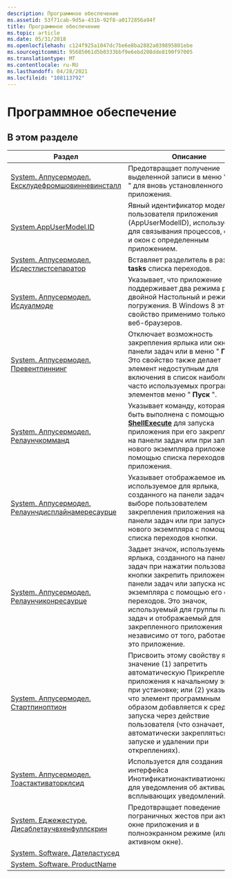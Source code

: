 ```yaml
---
description: Программное обеспечение
ms.assetid: 53f71cab-9d5a-431b-92f8-a0172856a94f
title: Программное обеспечение
ms.topic: article
ms.date: 05/31/2018
ms.openlocfilehash: c124f925a1047dc7be6e8ba2882a039895801ebe
ms.sourcegitcommit: 95685061d5b0333bbf9e6ebd208dde8190f97005
ms.translationtype: MT
ms.contentlocale: ru-RU
ms.lasthandoff: 04/28/2021
ms.locfileid: "108113792"
---
```

# <a name="software"></a>Программное обеспечение

## <a name="in-this-section"></a>В этом разделе



| Раздел                                                                                                                          | Описание                                                                                                                                                                                                                                                                                                                  |
|--------------------------------------------------------------------------------------------------------------------------------|------------------------------------------------------------------------------------------------------------------------------------------------------------------------------------------------------------------------------------------------------------------------------------------------------------------------------|
| [System. Аппусермодел. Ексклудефромшовинневинсталл](./props-system-appusermodel-excludefromshowinnewinstall.md)<br/> | Предотвращает получение выделенной записи в меню " **Пуск** " для вновь установленного ярлыка приложения.<br/>                                                                                                                                                                                                            |
| [System.AppUserModel.ID](./props-system-appusermodel-id.md)<br/>                                                   | Явный идентификатор модели пользователя приложения (AppUserModelID), используемый для связывания процессов, файлов и окон с определенным приложением.<br/>                                                                                                                                                                             |
| [System. Аппусермодел. Исдестлистсепаратор](./props-system-appusermodel-isdestlistseparator.md)<br/>                 | Вставляет разделитель в раздел **tasks** списка переходов.<br/>                                                                                                                                                                                                                                                      |
| [System. Аппусермодел. Исдуалмоде](props-system-appusermodel-isdualmode.md)<br/>                                          | Указывает, что приложение поддерживает два режима работы: двойной Настольный и режим погружения. В Windows 8 это свойство применимо только для веб-браузеров.<br/>                                                                                                                                                                         |
| [System. Аппусермодел. Превентпиннинг](./props-system-appusermodel-preventpinning.md)<br/>                           | Отключает возможность закрепления ярлыка или окна на панели задач или в меню " **Пуск** ". Это свойство также делает элемент недоступным для включения в список наиболее часто используемых программных элементов меню " **Пуск** ".<br/>                                                                                               |
| [System. Аппусермодел. Релаунчкомманд](./props-system-appusermodel-relaunchcommand.md)<br/>                         | Указывает команду, которая может быть выполнена с помощью [**ShellExecute**](/windows/win32/api/shellapi/nf-shellapi-shellexecutea) для запуска приложения при его закреплении на панели задач или при запуске нового экземпляра приложения с помощью списка переходов приложения.<br/>                                                                      |
| [System. Аппусермодел. Релаунчдисплайнамересаурце](./props-system-appusermodel-relaunchdisplaynameresource.md)<br/> | Указывает отображаемое имя, используемое для ярлыка, созданного на панели задач при выборе пользователем закрепления приложения на панели задач или при запуске нового экземпляра с помощью списка переходов кнопки.<br/>                                                                                                                       |
| [System. Аппусермодел. Релаунчиконресаурце](./props-system-appusermodel-relaunchiconresource.md)<br/>               | Задает значок, используемый для ярлыка, созданного на панели задач при нажатии пользователем кнопки закрепить приложение на панели задач или запуска нового экземпляра с помощью его списка переходов. Это значок, используемый для группы панелей задач и отображаемый для закрепленного приложения независимо от того, работает ли это приложение.<br/> |
| [System. Аппусермодел. Стартпиноптион](props-system-appusermodel-startpinoption.md)<br/>                                  | Присвоить этому свойству ярлыка значение (1) запретить автоматическую Прикрепление приложения к начальному экрану при установке; или (2) указывает, что элемент программным образом добавляется к средству запуска через действие пользователя (что означает, что автоматически закрепляться при запуске и удалении при откреплениях).<br/>                                |
| [System. Аппусермодел. Тоастактиваторклсид](props-system-appusermodel-toastactivatorclsid.md)<br/>                        | Используется для создания интерфейса Инотификатионактиватионкаллбакк для уведомления об активации всплывающих уведомлений.<br/>                                                                                                                                                                                                                  |
| [System. Еджежестуре. Дисаблетаучвхенфуллскрин](props-system-edgegesture-disabletouchwhenfullscreen.md)<br/>            | Предотвращает поведение пограничных жестов при активном окне приложения и в полноэкранном режиме (или в активном окне). <br/>                                                                                                                                                                                     |
| [System. Software. Дателастусед](./props-system-software-datelastused.md)<br/>                                       |                                                                                                                                                                                                                                                                                                                              |
| [System. Software. ProductName](./props-system-software-productname.md)<br/>                                         |                                                                                                                                                                                                                                                                                                                              |



 

 

 
